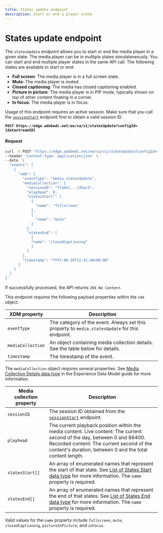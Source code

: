 ```yaml
---
title: States update endpoint
description: Start or end a player state
---
```

# States update endpoint

The `statesUpdate` endpoint allows you to start or end the media player in a given state. The media player can be in multiple states simulataneously. You can start and end multiple player states in the same API call. The following states are available to start or end:

* **Full screen**: The media player is in a full screen state.
* **Mute**: The media player is muted.
* **Closed captioning**: The media has closed captioning enabled.
* **Picture in picture**: The media player is in PiP mode, typically shown on top of other content floating in a corner.
* **In focus**: The media player is in focus.

Usage of this endpoint requires an active session. Make sure that you call the [`sessionStart`](sessions.md#sessionstart) endpoint first to obtain a valid session ID.

**`POST https://edge.adobedc.net/ee/va/v1/statesUpdate?configId={datastreamID}`**

<CodeBlock slots="heading, code" repeat="1" languages="CURL"/>

#### Request

```sh
curl -X POST "https://edge.adobedc.net/ee/va/v1/statesUpdate?configId={datastreamID}" \
--header 'Content-Type: application/json' \
--data '{
  "events": [
    {
      "xdm": {
        "eventType": "media.statesUpdate",
        "mediaCollection": {
          "sessionID": "ffab5[...]45ec3",
          "playhead": 0,
          "statesStart": [
            {
              "name": "fullscreen"
            },
            {
              "name": "mute"
            }
          ],
          "statesEnd": [
            {
            "name": "closedCaptioning"
            }
          ]
        },
        "timestamp": "YYYY-08-20T22:41:40+00:00"
      }
    }
  ]
}'
```

If successfully processed, the API returns `204 No Content`.

This endpoint requires the following payload properties within the `xdm` object:

| XDM property | Description |
| --- | --- |
| `eventType` | The category of the event. Always set this property to `media.statesUpdate` for this endpoint. |
| `mediaCollection` | An object containing media collection details. See the table below for details. |
| `timestamp` | The timestamp of the event. |

The `mediaCollection` object requires several properties. See [Media Collection Details data type](https://experienceleague.adobe.com/en/docs/experience-platform/xdm/data-types/media-collection-details) in the Experience Data Model guide for more information.

| Media collection property | Description                                                                                                                                                                                                                                                                     |
| --- |---------------------------------------------------------------------------------------------------------------------------------------------------------------------------------------------------------------------------------------------------------------------------------|
| `sessionID` | The session ID obtained from the [`sessionStart`](sessions.md#sessionstart) endpoint.                                                                                                                                                                                           |
| `playhead` | The current playback position within the media content. Live content: The current second of the day, between 0 and 86400. Recorded content: The current second of the content's duration, between 0 and the total content length.                                               |
| `statesStart[]` | An array of enumerated names that represent the start of that state. See [List of States Start data type](https://experienceleague.adobe.com/en/docs/experience-platform/xdm/data-types/list-of-states-start-collection) for more information. The `name` property is required. |
| `statesEnd[]` | An array of enumerated names that represent the end of that states. See [List of States End data type](https://experienceleague.adobe.com/en/docs/experience-platform/xdm/data-types/list-of-states-end-collection) for more information. The `name` property is required.      |

Valid values for the `name` property include `fullscreen`, `mute`, `closedCaptioning`, `pictureInPicture`, and `inFocus`.
